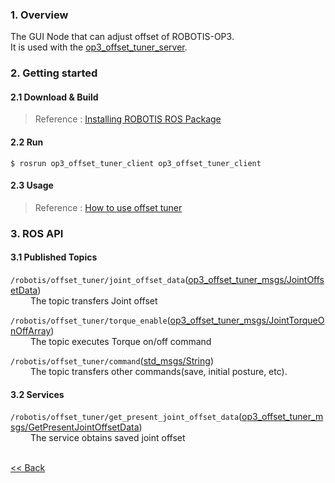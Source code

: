 ### 1. Overview
The GUI Node that can adjust offset of ROBOTIS-OP3.  
It is used with the [op3_offset_tuner_server](op3_offset_tuner_server.md).  


### 2. Getting started
#### 2.1 Download & Build
 > Reference : [Installing ROBOTIS ROS Package](OP3_Recovery_of_ROBOTIS_OP3#24_installation_robotis_ros_packages.md)  

#### 2.2 Run
```
$ rosrun op3_offset_tuner_client op3_offset_tuner_client
```  

#### 2.3 Usage
> Reference : [How to use offset tuner]



### 3. ROS API

#### 3.1 Published Topics
`/robotis/offset_tuner/joint_offset_data`([op3_offset_tuner_msgs/JointOffsetData])            
&emsp;&emsp; The topic transfers Joint offset   

`/robotis/offset_tuner/torque_enable`([op3_offset_tuner_msgs/JointTorqueOnOffArray])    
&emsp;&emsp; The topic executes Torque on/off command   

`/robotis/offset_tuner/command`([std_msgs/String])    
&emsp;&emsp; The topic transfers other commands(save, initial posture, etc).   

#### 3.2 Services
`/robotis/offset_tuner/get_present_joint_offset_data`([op3_offset_tuner_msgs/GetPresentJointOffsetData])  
&emsp;&emsp; The service obtains saved joint offset

<br>[&lt;&lt; Back]

[How to use offset tuner]:[OP3-How-to-use-offset-tuner.md]

[op3_offset_tuner_msgs/JointOffsetData]:/docs/en/popup/op3_JointOffsetData.msg/
[op3_offset_tuner_msgs/JointTorqueOnOffArray]:/docs/en/popup/op3_JointTorqueOnOffArray.msg/
[std_msgs/String]:/docs/en/popup/std_msgs_int32_message/
[op3_offset_tuner_msgs/GetPresentJointOffsetData]:/docs/en/popup/op3_GetPresentJointOffsetData.srv/

[&lt;&lt; Back]:[ROBOTIS-OP3-Tools.md]
